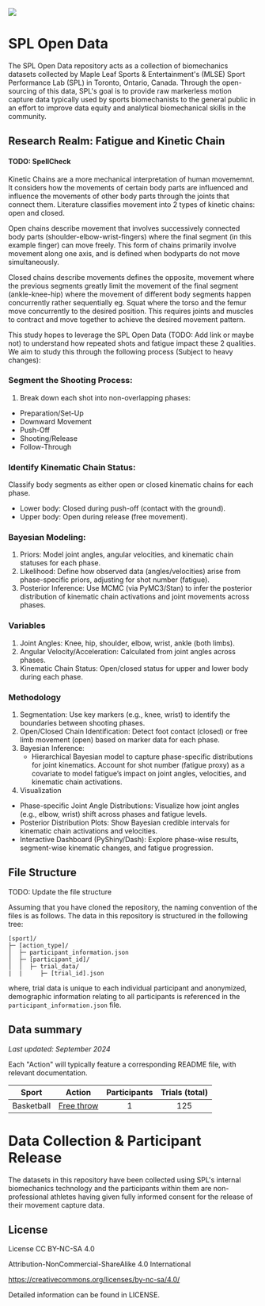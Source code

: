 <p>
  <img src="./assets/mlse-banner.jpeg">
</p>

# SPL Open Data
The SPL Open Data repository acts as a collection of biomechanics datasets collected by Maple Leaf Sports & Entertainment's (MLSE) Sport Performance Lab (SPL) in Toronto, Ontario, Canada. Through the open-sourcing of this data, SPL's goal is to provide raw markerless motion capture data typically used by sports biomechanists to the general public in an effort to improve data equity and analytical biomechanical skills in the community.

## Research Realm: Fatigue and Kinetic Chain


#### TODO: SpellCheck



Kinetic Chains are a more mechanical interpretation of human movememnt. It considers how the movements of certain body parts are influenced and influence the movements of other body parts through the joints that connect them. Literature classifies movement into 2 types of kinetic chains: open and closed. 

Open chains describe movement that involves successively connected body parts (shoulder-elbow-wrist-fingers) where the final segment (in this example finger) can move freely. This form of chains primarily involve movement along one axis, and is defined 
when bodyparts do not move simultaneously. 

Closed chains describe movements defines the opposite, movement where the previous segments greatly limit the movement of the final segment (ankle-knee-hip) where the movement of different body segments happen concurrently rather sequentially eg. Squat where the torso and the femur move concurrently to the desired position. This requires joints and muscles to contract and move together to achieve the desired movement pattern. 

This study hopes to leverage the SPL Open Data (TODO: Add link or maybe not) to understand how repeated shots and fatigue impact these 2 qualities. We aim to study this through the following process (Subject to heavy changes):

### Segment the Shooting Process:
1. Break down each shot into non-overlapping phases:
  - Preparation/Set-Up
  - Downward Movement
  - Push-Off
  - Shooting/Release
  - Follow-Through

### Identify Kinematic Chain Status:

Classify body segments as either open or closed kinematic chains for each phase.
- Lower body: Closed during push-off (contact with the ground).
- Upper body: Open during release (free movement).

### Bayesian Modeling:

1. Priors: Model joint angles, angular velocities, and kinematic chain statuses for each phase.
2. Likelihood: Define how observed data (angles/velocities) arise from phase-specific priors, adjusting for shot number (fatigue).
3. Posterior Inference: Use MCMC (via PyMC3/Stan) to infer the posterior distribution of kinematic chain activations and joint
movements across phases.

### Variables
1. Joint Angles: Knee, hip, shoulder, elbow, wrist, ankle (both limbs).
2. Angular Velocity/Acceleration: Calculated from joint angles across phases.
3. Kinematic Chain Status: Open/closed status for upper and lower body during each phase.

### Methodology
1. Segmentation: Use key markers (e.g., knee, wrist) to identify the boundaries between shooting phases.
2. Open/Closed Chain Identification: Detect foot contact (closed) or free limb movement (open) based on marker data for each phase.
3. Bayesian Inference: 
    - Hierarchical Bayesian model to capture phase-specific distributions for joint kinematics. Account for shot number (fatigue proxy) as a covariate to model fatigue’s impact on joint angles, velocities, and kinematic chain activations.
4. Visualization
  - Phase-specific Joint Angle Distributions: Visualize how joint angles (e.g., elbow, wrist) shift across phases and fatigue levels.
  - Posterior Distribution Plots: Show Bayesian credible intervals for kinematic chain activations and velocities.
  - Interactive Dashboard (PyShiny/Dash): Explore phase-wise results, segment-wise kinematic changes, and fatigue progression.




## File Structure 

TODO: Update the file structure

Assuming that you have cloned the repository, the naming convention of the files is as follows. The data in this repository is structured in the following tree:

```
[sport]/
├─ [action_type]/
│  ├─ participant_information.json
│  ├─ [participant_id]/
│  │  ├─ trial_data/
|  |     ├─ [trial_id].json
```

where, trial data is unique to each individual participant and anonymized, demographic information relating to all participants is referenced in the `participant_information.json` file.

## Data summary

*Last updated: September 2024*

Each "Action" will typically feature a corresponding README file, with relevant documentation.

<center>

| Sport | Action | Participants | Trials (total) |
| :-: | :-: | :-: | :-: |
| Basketball | [Free throw](./basketball/freethrow/) | 1 | 125

</center>


# Data Collection & Participant Release
The datasets in this repository have been collected using SPL's internal biomechanics technology and the participants within them are non-professional athletes having given fully informed consent for the release of their movement capture data.

## License

License
CC BY-NC-SA 4.0

Attribution-NonCommercial-ShareAlike 4.0 International

https://creativecommons.org/licenses/by-nc-sa/4.0/

Detailed information can be found in LICENSE.
